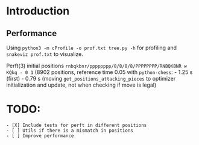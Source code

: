 # Introduction
## Performance
Using `python3 -m cProfile -o prof.txt tree.py -h` for profiling and  `snakeviz prof.txt` to visualize.

Perft(3) initial positions `rnbqkbnr/pppppppp/8/8/8/8/PPPPPPPP/RNBQKBNR w KQkq - 0 1` (8902 positions, reference time 0.05 with `python-chess`:
    - 1.25 s (first)
    - 0.79 s (moving `get_positions_attacking_pieces` to optimizer initialization and update, not when checking if move is legal)
# TODO:
    - [X] Include tests for perft in different positions
    - [ ] Utils if there is a mismatch in positions
    - [ ] Improve performance